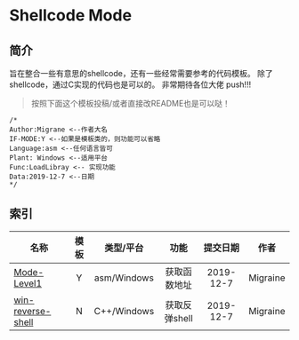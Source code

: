 # Shellcode Mode

## 简介
旨在整合一些有意思的shellcode，还有一些经常需要参考的代码模板。 
除了shellcode，通过C实现的代码也是可以的。 
非常期待各位大佬 push!!!

>按照下面这个模板投稿/或者直接改README也是可以哒！

```
/*
Author:Migrane <--作者大名
IF-MODE:Y <--如果是模板类的，则功能可以省略
Language:asm <--任何语言皆可
Plant: Windows <--适用平台
Func:LoadLibray <-- 实现功能
Data:2019-12-7 <--日期
*/
```

## 索引

| 名称  |模板| 类型/平台  | 功能 |  提交日期 |作者|
|------|:--:|:-----:|:-----:|:-----:|:------:|
|[Mode-Level1](https://github.com/migraine-sudo/Shellcode-Mode/blob/master/Mode-level1.asm)|Y|asm/Windows|获取函数地址|2019-12-7|Migraine|
|[win-reverse-shell](https://github.com/migraine-sudo/Shellcode-Mode/blob/master/win-reverse-shell.cpp)|N|C++/Windows|获取反弹shell|2019-12-7|Migraine|



